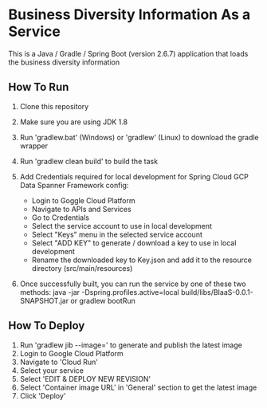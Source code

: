 # Business Diversity Information As a Service

This is a Java / Gradle / Spring Boot (version 2.6.7) application that loads the business diversity information

## **How To Run**

1. Clone this repository
2. Make sure you are using JDK 1.8
3. Run 'gradlew.bat' (Windows) or 'gradlew' (Linux) to download the gradle wrapper
4. Run 'gradlew clean build' to build the task
5. Add Credentials required for local development for Spring Cloud GCP Data Spanner Framework config:

   - Login to Goggle Cloud Platform
   - Navigate to APIs and Services
   - Go to Credentials
   - Select the service account to use in local development
   - Select "Keys" menu in the selected service account
   - Select "ADD KEY" to generate / download a key to use in local development
   - Rename the downloaded key to Key.json and add it to the resource directory (src/main/resources)

6. Once successfully built, you can run the service by one of these two methods:
   java -jar -Dspring.profiles.active=local build/libs/BIaaS-0.0.1-SNAPSHOT.jar
   or
   gradlew bootRun

## **How To Deploy**

1. Run 'gradlew jib --image=<image-container-url>' to generate and publish the latest image
2. Login to Google Cloud Platform
3. Navigate to 'Cloud Run'
4. Select your service
5. Select 'EDIT & DEPLOY NEW REVISION'
6. Select 'Container image URL' in 'General' section to get the latest image
7. Click 'Deploy'
